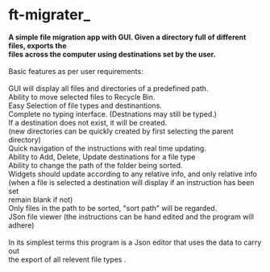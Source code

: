 # ft-migrater_


<b> A simple file migration app with GUI. Given a directory full of different files, exports the <br>
 files across the computer using destinations set by the user. </b>
       <br><br>
  Basic features as per user requirements: <br><br>
    GUI will display all files and directories of a predefined path. <br>
    Ability to move selected files to Recycle Bin. <br>
    Easy Selection of file types and destinantions. <br>
    Complete no typing interface. (Destnations may still be typed.)<br>
    If a destination does not exist, it will be created.<br>
     (new directories can be quickly created by first selecting the parent directory)<br>
    Quick navigation of the instructions with real time updating. <br>
    Ability to Add, Delete, Update destinations for a file type<br>
    Ability to change the path of the folder being sorted. <br>
    Widgets should update according to any relative info, and only relative info<br>
     (when a file is selected a destination will display if an instruction has been set<br>
     remain blank if not)<br>
    Only files in the path to be sorted, "sort path" will be regarded.<br>
    JSon file viewer (the instructions can be hand edited and the program will adhere)<br>
 <br>
 In its simplest terms this program is a Json editor that uses the data to carry out <br>
 the export of all relevent file types .    <br>
